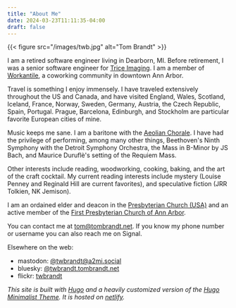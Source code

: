 ```yaml
---
title: "About Me"
date: 2024-03-23T11:11:35-04:00
draft: false
---
```


{{< figure src="/images/twb.jpg" alt="Tom Brandt" >}}

I am a retired software engineer living in Dearborn, MI. Before retirement, I was a senior software engineer for [Trice Imaging](https://triceimaging.com). I am a member of [Workantile](http://workantile.org), a coworking community in downtown Ann Arbor.

Travel is something I enjoy immensely. I have traveled extensively throughout the US and Canada, and have visited England, Wales, Scotland, Iceland, France, Norway, Sweden, Germany, Austria, the Czech Republic, Spain, Portugal. Prague, Barcelona, Edinburgh, and Stockholm are particular favorite European cities of mine.

Music keeps me sane. I am a baritone with the [Aeolian Chorale](https://www.facebook.com/aeolianchorale). I have had the privilege of performing, among many other things, Beethoven's Ninth Symphony with the Detroit Symphony Orchestra, the Mass in B-Minor by JS Bach, and Maurice Duruflè's setting of the Requiem Mass.

Other interests include reading, woodworking, cooking, baking, and the art of the craft cocktail. My current reading interests include mystery (Louise Penney and Reginald Hill are current favorites), and speculative fiction (JRR Tolkien, NK Jemison).

I am an ordained elder and deacon in the [Presbyterian Church (USA)](https://www.pcusa.org/) and an active member of the [First Presbyterian Church of Ann Arbor](https://firstpresbyterian.org).

You can contact me at [tom@tombrandt.net](mailto:tom@tombrandt.net). If you know my phone number or username you can also reach me on Signal.

Elsewhere on the web:

- mastodon: [@twbrandt@a2mi.social](https://a2mi.social/@twbrandt)
- bluesky: [@twbrandt.tombrandt.net](https://bsky.app/profile/twbrandt.tombrandt.net)
- flickr: [twbrandt](https://flickr.com/twbrandt)

*This site is built with [Hugo](https://gohugo.io) and a heavily customized version of the [Hugo Minimalist Theme](https://themes.gohugo.io/hugo-minimalist/). It is hosted on [netlify](https://www.netlify.com/).*